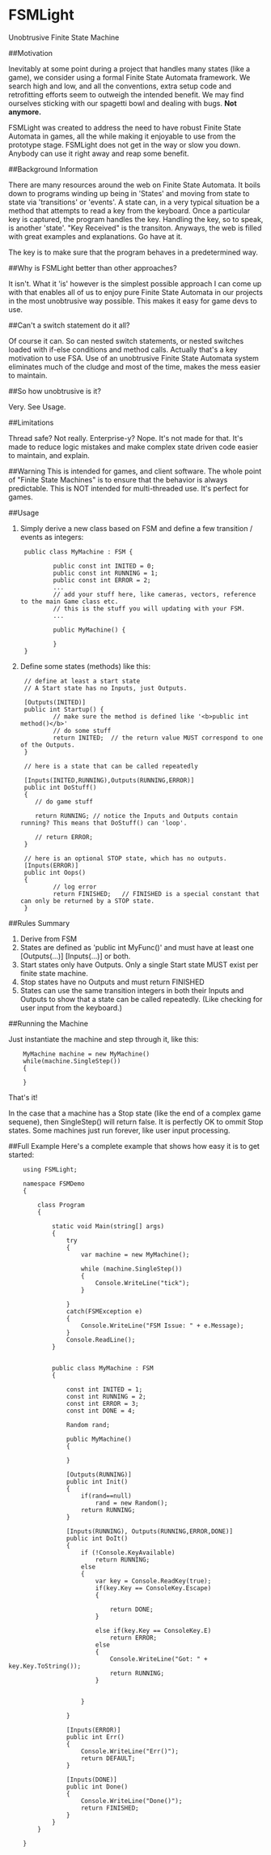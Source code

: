 # FSMLight
Unobtrusive Finite State Machine 

##Motivation

Inevitably at some point during a project that handles many states (like a game), we consider using a formal Finite State Automata framework. We search high and low, and all the conventions, extra setup code and retrofitting efforts seem to outweigh the intended benefit. We may find ourselves sticking with our spagetti bowl and dealing with bugs. <b>Not anymore.</b>

FSMLight was created to address the need to have robust Finite State Automata in games, all the while making it enjoyable to use from the prototype stage. FSMLight does not get in the way or slow you down. Anybody can use it right away and reap some benefit.

##Background Information

There are many resources around the web on Finite State Automata.  It boils down to programs winding up being in 'States' and moving from state to state via 'transitions' or 'events'.  A state can, in a very typical situation be a method that attempts to read a key from the keyboard. Once a particular key is captured, the program handles the key. Handling the key, so to speak, is another 'state'. "Key Received" is the transiton. Anyways, the web is filled with great examples and explanations. Go have at it.

The key is to make sure that the program behaves in a predetermined way.  

##Why is FSMLight better than other approaches?

It isn't. What it 'is' however is the simplest possible approach I can come up with that enables all of us to enjoy pure Finite State Automata in our projects in the most unobtrusive way possible. This makes it easy for game devs to use. 

##Can't a switch statement do it all?

Of course it can. So can nested switch statements, or nested switches loaded with if-else conditions and method calls. Actually that's a key motivation to use FSA. Use of an unobtrusive Finite State Automata system eliminates much of the cludge and most of the time, makes the mess easier to maintain.  


##So how unobtrusive is it?

Very. See Usage.

##Limitations

Thread safe? Not really.  Enterprise-y? Nope. It's not made for that.  It's made to reduce logic mistakes and make complex state driven code easier to maintain, and explain.

##Warning
This is intended for games, and client software. The whole point of "Finite State Machines" is to ensure that the behavior is always predictable. This is NOT intended for multi-threaded use. It's perfect for games.

##Usage

1. Simply derive a new class based on FSM and define a few transition / events as integers:
        
        public class MyMachine : FSM {
     
                public const int INITED = 0;
                public const int RUNNING = 1;
                public const int ERROR = 2;
                ...
                // add your stuff here, like cameras, vectors, reference to the main Game class etc.
                // this is the stuff you will updating with your FSM.
                ...

                public MyMachine() {
                
                }
        }

2. Define some states (methods) like this:

        // define at least a start state
        // A Start state has no Inputs, just Outputs.
        
        [Outputs(INITED)]
        public int Startup() {
                // make sure the method is defined like '<b>public int method()</b>'
                // do some stuff
                return INITED;  // the return value MUST correspond to one of the Outputs.
        }
        
        // here is a state that can be called repeatedly
        
        [Inputs(INITED,RUNNING),Outputs(RUNNING,ERROR)]
        public int DoStuff()
        {
           // do game stuff
           
           return RUNNING; // notice the Inputs and Outputs contain running? This means that DoStuff() can 'loop'.
           
           // return ERROR;
        }
        
        // here is an optional STOP state, which has no outputs.
        [Inputs(ERROR)]
        public int Oops()
        {
                // log error
                return FINISHED;   // FINISHED is a special constant that can only be returned by a STOP state.
        }

##Rules Summary

1. Derive from FSM
2. States are defined as 'public int MyFunc()' and must have at least one [Outputs(...)] [Inputs(...)] or both.
3. Start states only have Outputs. Only a single Start state MUST exist per finite state machine.
4. Stop states have no Outputs and must return FINISHED
5. States can use the same transition integers in both their Inputs and Outputs to show that a state can be called repeatedly. (Like checking for user input from the keyboard.)

##Running the Machine

Just instantiate the machine and step through it, like this:

        MyMachine machine = new MyMachine()
        while(machine.SingleStep())
        {
        
        }

That's it!

In the case that a machine has a Stop state (like the end of a complex game sequene), then SingleStep() will return false. It is perfectly OK to ommit Stop states. Some machines just run forever, like user input processing.



##Full  Example
Here's a complete example that shows how easy it is to get started:


        using FSMLight;
        
        namespace FSMDemo
        {
           
            class Program
            {
              
                static void Main(string[] args)
                {
                    try
                    {
                        var machine = new MyMachine();
        
                        while (machine.SingleStep())
                        {
                            Console.WriteLine("tick");
                        }
        
                    }
                    catch(FSMException e)
                    {
                        Console.WriteLine("FSM Issue: " + e.Message);
                    }
                    Console.ReadLine();
                }
        
        
                public class MyMachine : FSM
                {
                   
                    const int INITED = 1;
                    const int RUNNING = 2;
                    const int ERROR = 3;
                    const int DONE = 4;
        
                    Random rand;
                    
                    public MyMachine()
                    {
                       
                    }
                    
                    [Outputs(RUNNING)]
                    public int Init()
                    {
                        if(rand==null)
                            rand = new Random();
                        return RUNNING;
                    }
        
                    [Inputs(RUNNING), Outputs(RUNNING,ERROR,DONE)]
                    public int DoIt()
                    {
                        if (!Console.KeyAvailable)
                            return RUNNING;
                        else
                        {
                            var key = Console.ReadKey(true);
                            if(key.Key == ConsoleKey.Escape)
                            {
                                
                                return DONE;
                            }
        
                            else if(key.Key == ConsoleKey.E)
                                return ERROR;
                            else
                            {
                                Console.WriteLine("Got: " + key.Key.ToString());
                                return RUNNING;
                            }
        
        
                        }
                  
                    }
        
                    [Inputs(ERROR)]
                    public int Err()
                    {
                        Console.WriteLine("Err()");
                        return DEFAULT;
                    }
        
                    [Inputs(DONE)]
                    public int Done()
                    {
                        Console.WriteLine("Done()");
                        return FINISHED;
                    }
                }
            }
          
        }
